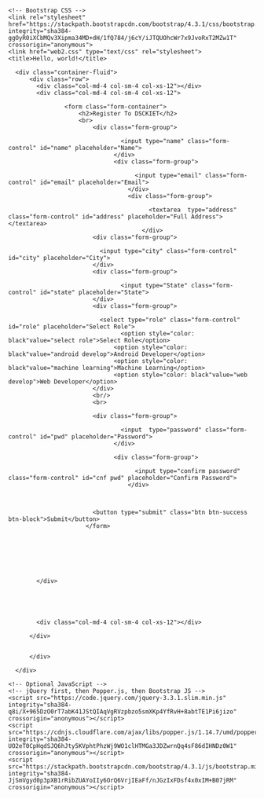 <html lang="en">
  <head>
    <!-- Required meta tags -->
    <meta charset="utf-8">
    <meta name="viewport" content="width=device-width, initial-scale=1, shrink-to-fit=no">

    <!-- Bootstrap CSS -->
    <link rel="stylesheet" href="https://stackpath.bootstrapcdn.com/bootstrap/4.3.1/css/bootstrap.min.css" integrity="sha384-ggOyR0iXCbMQv3Xipma34MD+dH/1fQ784/j6cY/iJTQUOhcWr7x9JvoRxT2MZw1T" crossorigin="anonymous">
    <link href="web2.css" type="text/css" rel="stylesheet">
    <title>Hello, world!</title>
  </head>
  <body>
    
      <div class="container-fluid">
          <div class="row">
            <div class="col-md-4 col-sm-4 col-xs-12"></div>
            <div class="col-md-4 col-sm-4 col-xs-12">

                    <form class="form-container">
                        <h2>Register To DSCKIET</h2>
                        <br>
                            <div class="form-group">
                                    
                                    <input type="name" class="form-control" id="name" placeholder="Name">
                                  </div>
                                  <div class="form-group">
                                       
                                        <input type="email" class="form-control" id="email" placeholder="Email">
                                      </div>
                                      <div class="form-group">
                                            
                                            <textarea  type="address" class="form-control" id="address" placeholder="Full Address"></textarea> 
                                          </div>                
                            <div class="form-group">
                              
                              <input type="city" class="form-control" id="city" placeholder="City">
                            </div>
                            <div class="form-group">
                                    
                                    <input type="State" class="form-control" id="state" placeholder="State">
                            </div>  
                            <div class="form-group">
                              
                              <select type="role" class="form-control" id="role" placeholder="Select Role">
                                    <option style="color: black"value="select role">Select Role</option>
                                  <option style="color: black"value="android develop">Android Developer</option>
                                  <option style="color: black"value="machine learning">Machine Learning</option>
                                  <option style="color: black"value="web develop">Web Developer</option>
                            </div>
                            <br/>
                            <br>

                            <div class="form-group">
                                   
                                    <input  type="password" class="form-control" id="pwd" placeholder="Password">
                                  </div>
                            
                                  <div class="form-group">
                                   
                                        <input type="confirm password" class="form-control" id="cnf pwd" placeholder="Confirm Password">
                                      </div>      

                               
                            
                            <button type="submit" class="btn btn-success btn-block">Submit</button>
                          </form>







            </div>

           



            <div class="col-md-4 col-sm-4 col-xs-12"></div>
            
          </div>
       
             
          </div>
          
      </div>

    <!-- Optional JavaScript -->
    <!-- jQuery first, then Popper.js, then Bootstrap JS -->
    <script src="https://code.jquery.com/jquery-3.3.1.slim.min.js" integrity="sha384-q8i/X+965DzO0rT7abK41JStQIAqVgRVzpbzo5smXKp4YfRvH+8abtTE1Pi6jizo" crossorigin="anonymous"></script>
    <script src="https://cdnjs.cloudflare.com/ajax/libs/popper.js/1.14.7/umd/popper.min.js" integrity="sha384-UO2eT0CpHqdSJQ6hJty5KVphtPhzWj9WO1clHTMGa3JDZwrnQq4sF86dIHNDz0W1" crossorigin="anonymous"></script>
    <script src="https://stackpath.bootstrapcdn.com/bootstrap/4.3.1/js/bootstrap.min.js" integrity="sha384-JjSmVgyd0p3pXB1rRibZUAYoIIy6OrQ6VrjIEaFf/nJGzIxFDsf4x0xIM+B07jRM" crossorigin="anonymous"></script>
  </body>
</html>
